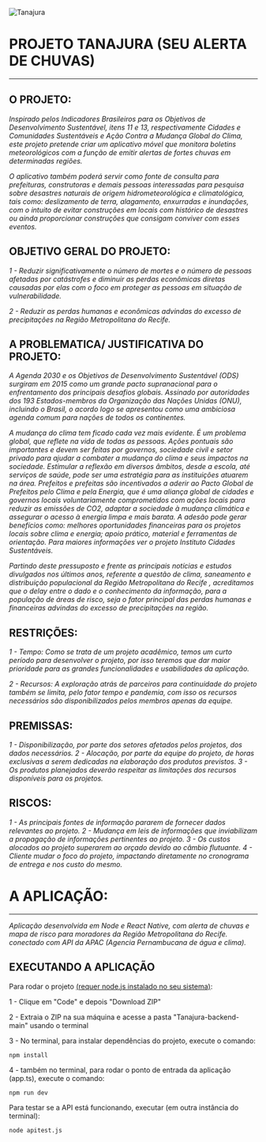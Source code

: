 ![Tanajura](https://user-images.githubusercontent.com/91063525/175179115-5d98848a-7da6-4759-a6ec-286b5a7d91fa.jpeg)
# **PROJETO TANAJURA (SEU ALERTA DE CHUVAS)**

---------------------------------------------------------------------------------
## O PROJETO:


_Inspirado pelos Indicadores Brasileiros para os Objetivos de Desenvolvimento Sustentável, itens 11 e 13, respectivamente Cidades e Comunidades Sustentáveis e Ação Contra a Mudança Global do Clima, este projeto pretende criar um aplicativo móvel que monitora boletins meteorológicos com a função de emitir alertas de fortes chuvas em determinadas regiões._

_O aplicativo também poderá servir como fonte de consulta para prefeituras, construtoras e demais pessoas interessadas para pesquisa sobre desastres naturais de origem hidrometeorológica e climatológica, tais como: deslizamento de terra, alagamento, enxurradas e inundações, com o intuito de evitar construções em locais com histórico de desastres ou ainda proporcionar construções que consigam conviver com esses eventos._

## OBJETIVO GERAL DO PROJETO: 

_1 - Reduzir significativamente o número de mortes e o número de pessoas afetadas por catástrofes e diminuir as perdas econômicas diretas causadas por elas com o foco em proteger as pessoas em situação de vulnerabilidade._

_2 - Reduzir as perdas humanas e econômicas advindas do excesso de precipitações na Região Metropolitana do Recife._ 


## A PROBLEMATICA/ JUSTIFICATIVA DO PROJETO:

_A Agenda 2030 e os Objetivos de Desenvolvimento Sustentável (ODS) surgiram em 2015 como um grande pacto supranacional para o enfrentamento dos principais desafios globais. Assinado por autoridades dos 193 Estados-membros da Organização das Nações Unidas (ONU), incluindo o Brasil, o acordo logo se apresentou como uma ambiciosa agenda comum para nações de todos os continentes._

_A mudança do clima tem ficado cada vez mais evidente. É um problema global, que reflete na vida de todas as pessoas. Ações pontuais são importantes e devem ser feitas por governos, sociedade civil e setor privado para ajudar a combater a mudança do clima e seus impactos na sociedade. Estimular a reflexão em diversos âmbitos, desde a escola, até serviços de saúde, pode ser uma estratégia para as instituições atuarem na área. Prefeitos e prefeitas são incentivados a aderir ao Pacto Global de Prefeitos pelo Clima e pela Energia, que é uma aliança global de cidades e governos locais voluntariamente comprometidos com ações locais para reduzir as emissões de CO2, adaptar a sociedade à mudança climática e assegurar o acesso à energia limpa e mais barata. A adesão pode gerar benefícios como: melhores oportunidades financeiras para os projetos locais sobre clima e energia; apoio prático, material e ferramentas de orientação. Para maiores informações ver o projeto Instituto Cidades Sustentáveis._

_Partindo deste pressuposto e frente as principais notícias e estudos divulgados nos últimos anos, referente a questão de clima, saneamento e distribuição populacional da Região Metropolitana do Recife , acreditamos que o delay entre o dado e o conhecimento da informação, para a  população de áreas de risco, seja o fator principal das perdas humanas e financeiras advindas do excesso de precipitações na região._

## RESTRIÇÕES:

_1 - Tempo: Como se trata de um projeto acadêmico, temos um curto período para desenvolver o projeto, por isso teremos que dar maior prioridade para as grandes funcionalidades e usabilidades da aplicação._

_2 - Recursos: A exploração atrás de parceiros para continuidade do projeto também se limita, pelo fator tempo e pandemia, com isso os recursos necessários são disponibilizados pelos membros apenas da equipe._ 


## PREMISSAS:

_1 - Disponibilização, por parte dos setores afetados pelos projetos, dos dados necessários._
_2 - Alocação, por parte da equipe do projeto, de horas exclusivas a serem dedicadas na elaboração dos produtos previstos._
_3 - Os produtos planejados deverão respeitar as limitações dos recursos disponíveis para os projetos._

## RISCOS: 

_1 - As principais fontes de informação pararem de fornecer dados relevantes ao projeto._
_2 - Mudança em leis de informações que inviabilizam a propagação de informações pertinentes ao projeto._
_3 - Os custos alocados ao projeto superarem ao orçado devido ao câmbio flutuante._
_4 - Cliente mudar o foco do projeto, impactando diretamente no cronograma de entrega e nos custo do mesmo._

# **A APLICAÇÃO:** 
------------------------------------------------------------------------------

_Aplicação desenvolvida em Node e React Native, com alerta de chuvas e mapa de risco para moradores da Região Metropolitana do Recife.
conectado com API da APAC (Agencia Pernambucana de água e clima)._


## EXECUTANDO A APLICAÇÃO

Para rodar o projeto [(requer node.js instalado no seu sistema)](https://nodejs.org/en/download/):

1 - Clique em "Code" e depois "Download ZIP"

2 - Extraia o ZIP na sua máquina e acesse a pasta "Tanajura-backend-main" usando o terminal

3 - No terminal, para instalar dependências do projeto, execute o comando:

```
npm install
```

4 - também no terminal, para rodar o ponto de entrada da aplicação (app.ts), execute o comando:

```
npm run dev
```


Para testar se a API está funcionando, executar (em outra instância do terminal):

```
node apitest.js 
```

